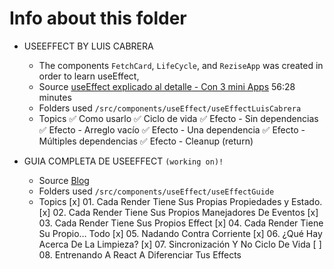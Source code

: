 # Info about this folder

* USEEFFECT BY LUIS CABRERA
  * The components `FetchCard`, `LifeCycle`, and `ReziseApp` was created in order to learn useEffect,
  * Source [useEffect explicado al detalle - Con 3 mini Apps](https://www.youtube.com/watch?v=6lvI-gTF_X8)  56:28 minutes
  * Folders used `/src/components/useEffect/useEffectLuisCabrera`
  * Topics
    ✅ Como usarlo
    ✅ Ciclo de vida
    ✅ Efecto - Sin dependencias
    ✅ Efecto - Arreglo vacío 
    ✅ Efecto - Una dependencia
    ✅ Efecto - Múltiples dependencias
    ✅ Efecto - Cleanup (return)


* GUIA COMPLETA DE USEEFFECT `(working on)!`
  * Source [Blog](https://overreacted.io/es/a-complete-guide-to-useeffect/#tldr)
  * Folders used `/src/components/useEffect/useEffectGuide`
  * Topics
    [x] 01. Cada Render Tiene Sus Propias Propiedades y Estado.
      <!-- Hablan sobre que necesitamos entender lo que es renderizado -->
      <!-- cada vez que cambiamos un estado se realiza un render, pero el estado se mantiene -->
    [x] 02. Cada Render Tiene Sus Propios Manejadores De Eventos
      <!-- En los manejadores de eventos en este ejemplo, el `alert`, recuerda el estado (count) que le pasamos, al momento exacto que ejecutamos el `alert`, asi sigamos cambiando el estado (count), -->
    [x] 03. Cada Render Tiene Sus Propios Effect
      <!-- al cambiar el estado, recordemos que por cada cambio se realiza un render, entonces si lo utilizamos en un efecto, este efecto se ejecuta,
      por cada vez que cambiemos el estado, (por cada render) -->
    [x] 04. Cada Render Tiene Su Propio… Todo
      <!-- funciona diferente a clases aunque en apariencia se vean igual, cada render loggea independientemente el efecto. (valor capturado)
      cada cambio de estado ejecuta su Todo (console.log)  -->
    [x] 05. Nadando Contra Corriente
      <!-- En este caso el effecto (setTimeOut) toma como valor el ultimo estado (con useRef) (ultimo valor vs valor capturado)
      si hacemos click cambia el estado y como el efecto se ejecuta 3 segundos despues,
      si cambiamos el estado antes de los 3 segundos el efecto en este caso tomara el ultimo valor del estado 
      (Podria decirse que es lo contrario al caso 04) -->
    [x] 06. ¿Qué Hay Acerca De La Limpieza?
      <!-- si el efecto retorna una funcion, esta sera la funcion de limpieza 
      React trata con effects justo después del dibujado —  Las propiedades viejas están allí si nuestro código las necesita. -->
    [x] 07. Sincronización Y No Ciclo De Vida
      <!-- React sincroniza el DOM de acuerdo al valor actual de las propiedades y el estado.
      Debes ver a los effects de una forma similar. useEffect te permite sincronizar cosas fuera del árbol de React 
      con base en las propiedades y el estado. -->
    [ ] 08. Entrenando A React A Diferenciar Tus Effects